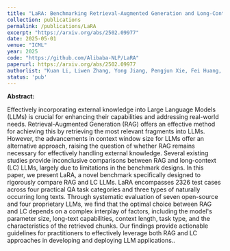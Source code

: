 ```yaml
---
title: "LaRA: Benchmarking Retrieval-Augmented Generation and Long-Context LLMs -- No Silver Bullet for LC or RAG Routing"
collection: publications
permalink: /publications/LaRA
excerpt: "https://arxiv.org/abs/2502.09977"
date: 2025-05-01
venue: "ICML"
year: 2025
code: "https://github.com/Alibaba-NLP/LaRA"
paperurl: https://arxiv.org/abs/2502.09977
authorlist: "Kuan Li, Liwen Zhang, Yong Jiang, Pengjun Xie, Fei Huang, Shuai Wang, Minhao Cheng"
status: 'pub'
---
```

**Abstract:**

Effectively incorporating external knowledge into Large Language Models (LLMs) is crucial for enhancing their capabilities and addressing real-world needs. Retrieval-Augmented Generation (RAG) offers an effective method for achieving this by retrieving the most relevant fragments into LLMs. However, the advancements in context window size for LLMs offer an alternative approach, raising the question of whether RAG remains necessary for effectively handling external knowledge. Several existing studies provide inconclusive comparisons between RAG and long-context (LC) LLMs, largely due to limitations in the benchmark designs. In this paper, we present LaRA, a novel benchmark specifically designed to rigorously compare RAG and LC LLMs. LaRA encompasses 2326 test cases across four practical QA task categories and three types of naturally occurring long texts. Through systematic evaluation of seven open-source and four proprietary LLMs, we find that the optimal choice between RAG and LC depends on a complex interplay of factors, including the model's parameter size, long-text capabilities, context length, task type, and the characteristics of the retrieved chunks. Our findings provide actionable guidelines for practitioners to effectively leverage both RAG and LC approaches in developing and deploying LLM applications..
